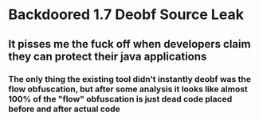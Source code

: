 # Backdoored 1.7 Deobf Source Leak

## It pisses me the fuck off when developers claim they can protect their java applications

### The only thing the existing tool didn't instantly deobf was the flow obfuscation, but after some analysis it looks like almost 100% of the "flow" obfuscation is just dead code placed before and after actual code
